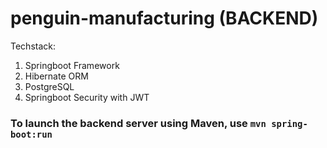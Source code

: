 # penguin-manufacturing (BACKEND)
Techstack:
1. Springboot Framework
2. Hibernate ORM
3. PostgreSQL
4. Springboot Security with JWT

### To launch the backend server using Maven, use `mvn spring-boot:run`

